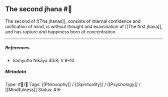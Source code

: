 ## The second jhana  #🧠 

The second of [[The jhanas]], consists of internal confidence and unification of mind, is without thought and examination of [[The first jhana]], and has rapture and happiness born of concentration.

___

##### References

- Saṃyutta Nikāya 45:8; V 8–10

##### Metadata
Type: #🔵/🔵 
Tags: [[Philosophy]] / [[Spirituality]] / [[Psychology]] / [[Mindfulness]]
Status: #☀️ 